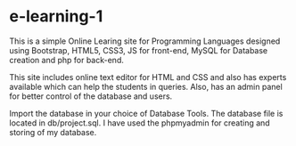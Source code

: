 # e-learning-1

This is a simple Online Learing site for Programming Languages designed using Bootstrap, HTML5, CSS3, JS for front-end, MySQL for Database creation and php for back-end.

This site includes online text editor for HTML and CSS and also has experts available which can help the students in queries. Also, has an admin panel for better control of the database and users.

Import the database in your choice of Database Tools. The database file is located in db/project.sql. I have used the phpmyadmin for creating and storing of my database.
